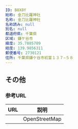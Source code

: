 ```yaml
---
ID: B8X8Y
総称: 金刀比羅神社
名称: 金刀比羅神社
名称読み: null
別名: null
都道府県: 千葉県
区域: 鎌ケ谷市
緯度: 35.7885709
経度: 139.9856311
郵便番号: 2730121
住所: 千葉県鎌ケ谷市初富１３７−５８
---
```


## その他

### 参考URL

| URL | 説明          |
| --- | ------------- |
|     | OpenStreetMap |
